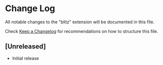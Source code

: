 # Change Log

All notable changes to the "blitz" extension will be documented in this file.

Check [Keep a Changelog](http://keepachangelog.com/) for recommendations on how to structure this file.

## [Unreleased]

- Initial release